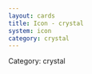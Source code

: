 ```yaml
---
layout: cards
title: Icon - crystal
system: icon
category: crystal
---
```

<div class="alert alert-secondary mb-4"><span class="i18n innerHTML-category">Category: </span><span class="i18n innerHTML-cat-crystal">crystal</span></div>
